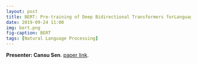 ```yaml
---
layout: post
title: BERT: Pre-training of Deep Bidirectional Transformers forLanguage Understanding
date: 2019-09-24 11:00
img: bert.png
fig-caption: BERT
tags: [Natural Language Processing]
---
```


**Presenter: Cansu Sen**.
[paper link](https://arxiv.org/pdf/1810.04805.pdf).
